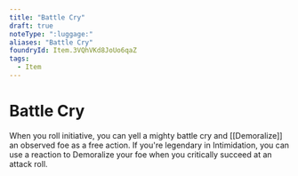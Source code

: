 ```yaml
---
title: "Battle Cry"
draft: true
noteType: ":luggage:"
aliases: "Battle Cry"
foundryId: Item.3VQhVKd8JoUo6qaZ
tags:
  - Item
---
```


# Battle Cry

When you roll initiative, you can yell a mighty battle cry and [[Demoralize]] an observed foe as a free action. If you're legendary in Intimidation, you can use a reaction to Demoralize your foe when you critically succeed at an attack roll.
